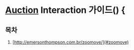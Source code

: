 
# [Auction](http://www.auction.co.kr) Interaction  가이드() {

## <a name='TOC'><a name='TOC'>목차</a>

  1. [http://emersonthompson.com.br/zoomove/](#zoomove)
